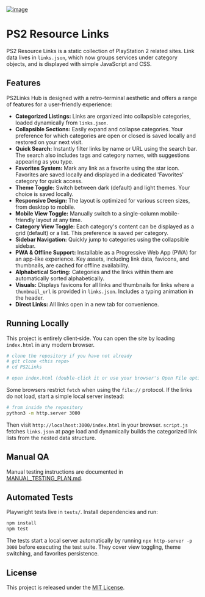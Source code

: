 [![image](https://github.com/user-attachments/assets/1f7709bc-493c-4f5c-9793-6466f1108e07)](https://nathanneurotic.github.io/PS2Links)
# PS2 Resource Links

PS2 Resource Links is a static collection of PlayStation 2 related sites. Link data lives in `links.json`, which now groups services under category objects, and is displayed with simple JavaScript and CSS.

## Features

PS2Links Hub is designed with a retro-terminal aesthetic and offers a range of features for a user-friendly experience:

- **Categorized Listings:** Links are organized into collapsible categories, loaded dynamically from `links.json`.
- **Collapsible Sections:** Easily expand and collapse categories. Your preference for which categories are open or closed is saved locally and restored on your next visit.
- **Quick Search:** Instantly filter links by name or URL using the search bar. The search also includes tags and category names, with suggestions appearing as you type.
- **Favorites System:** Mark any link as a favorite using the star icon. Favorites are saved locally and displayed in a dedicated 'Favorites' category for quick access.
- **Theme Toggle:** Switch between dark (default) and light themes. Your choice is saved locally.
- **Responsive Design:** The layout is optimized for various screen sizes, from desktop to mobile.
- **Mobile View Toggle:** Manually switch to a single-column mobile-friendly layout at any time.
- **Category View Toggle:** Each category's content can be displayed as a grid (default) or a list. This preference is saved per category.
- **Sidebar Navigation:** Quickly jump to categories using the collapsible sidebar.
- **PWA & Offline Support:** Installable as a Progressive Web App (PWA) for an app-like experience. Key assets, including link data, favicons, and thumbnails, are cached for offline availability.
- **Alphabetical Sorting:** Categories and the links within them are automatically sorted alphabetically.
- **Visuals:** Displays favicons for all links and thumbnails for links where a `thumbnail_url` is provided in `links.json`. Includes a typing animation in the header.
- **Direct Links:** All links open in a new tab for convenience.

## Running Locally

This project is entirely client‑side. You can open the site by loading `index.html` in any modern browser.

```bash
# clone the repository if you have not already
# git clone <this repo>
# cd PS2Links

# open index.html (double‑click it or use your browser's Open File option)
```

Some browsers restrict `fetch` when using the `file://` protocol. If the links do not load, start a simple local server instead:

```bash
# from inside the repository
python3 -m http.server 3000
```

Then visit `http://localhost:3000/index.html` in your browser. `script.js` fetches `links.json` at page load and dynamically builds the categorized link lists from the nested data structure.

## Manual QA

Manual testing instructions are documented in [MANUAL_TESTING_PLAN.md](MANUAL_TESTING_PLAN.md).

## Automated Tests

Playwright tests live in `tests/`. Install dependencies and run:

```bash
npm install
npm test
```

The tests start a local server automatically by running `npx http-server -p 3000` before executing the test suite. They cover view toggling, theme switching, and favorites persistence.


## License

This project is released under the [MIT License](LICENSE).
